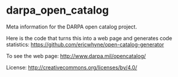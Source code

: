 darpa_open_catalog
==================

Meta information for the DARPA open catalog project.

Here is the code that turns this into a web page and generates code statistics:
https://github.com/ericwhyne/open-catalog-generator

To see the web page:
http://www.darpa.mil/opencatalog/

License:
http://creativecommons.org/licenses/by/4.0/

